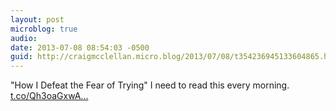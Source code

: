 ```yaml
---
layout: post
microblog: true
audio: 
date: 2013-07-08 08:54:03 -0500
guid: http://craigmcclellan.micro.blog/2013/07/08/t354236945133604865.html
---
```

"How I Defeat the Fear of Trying" I need to read this every morning.  [t.co/Qh3oaGxwA...](http://t.co/Qh3oaGxwAf)
